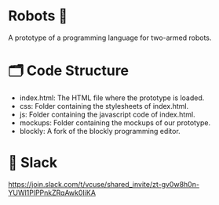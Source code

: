 # Robots :mechanical_arm:	
A prototype of a programming language for two-armed robots.

# :card_index_dividers:	 Code Structure
- index.html: The HTML file where the prototype is loaded.
- css: Folder containing the stylesheets of index.html.
- js: Folder containing the javascript code of index.html.
- mockups: Folder containing the mockups of our prototype.
- blockly: A fork of the blockly programming editor.

# :speech_balloon:	Slack
https://join.slack.com/t/vcuse/shared_invite/zt-gv0w8h0n-YUWl1PlPPnkZRqAwk0IiKA
